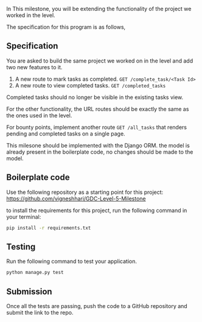 In This milestone, you will be extending the functionality of the project we worked in the level.

The specification for this program is as follows,

## Specification

You are asked to build the same project we worked on in the level and add two new features to it.

1) A new route to mark tasks as completed. ` GET /complete_task/<Task Id> `
2) A new route to view completed tasks. ` GET /completed_tasks `

Completed tasks should no longer be visible in the existing tasks view.

For the other functionality, the URL routes should be exactly the same as the ones used in the level.

For bounty points, implement another route `GET /all_tasks` that renders pending and completed tasks on a single page.

This milesone should be implemented with the Django ORM. the model is already present in the boilerplate code, no changes should be made to the model.
## Boilerplate code

Use the following repository as a starting point for this project: https://github.com/vigneshhari/GDC-Level-5-Milestone

to install the requirements for this project, run the following command in your terminal:

```bash
pip install -r requirements.txt
```

## Testing

Run the following command to test your application.

```bash
python manage.py test
```

## Submission

Once all the tests are passing, push the code to a GitHub repository and submit the link to the repo.